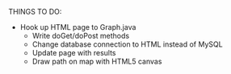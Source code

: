 THINGS TO DO:

- Hook up HTML page to Graph.java
  - Write doGet/doPost methods
  - Change database connection to HTML instead of MySQL
  - Update page with results
  - Draw path on map with HTML5 canvas

